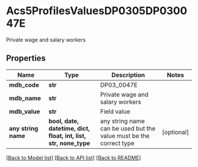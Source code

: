 # Acs5ProfilesValuesDP0305DP030047E

Private wage and salary workers

## Properties
Name | Type | Description | Notes
------------ | ------------- | ------------- | -------------
**mdb_code** | **str** | DP03_0047E | 
**mdb_name** | **str** | Private wage and salary workers | 
**mdb_value** | **str** | Field value | 
**any string name** | **bool, date, datetime, dict, float, int, list, str, none_type** | any string name can be used but the value must be the correct type | [optional]

[[Back to Model list]](../README.md#documentation-for-models) [[Back to API list]](../README.md#documentation-for-api-endpoints) [[Back to README]](../README.md)


